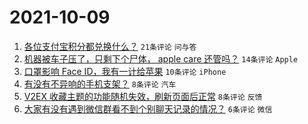 # 2021-10-09

1. [各位支付宝积分都兑换什么？](https://www.v2ex.com/t/806565) `21条评论` `问与答`
1. [机器被车子压了，只剩下个尸体， apple care 还管吗？](https://www.v2ex.com/t/806574) `14条评论` `Apple`
1. [口罩影响 Face ID，我有一计给苹果](https://www.v2ex.com/t/806566) `10条评论` `iPhone`
1. [有没有不异响的手机支架？](https://www.v2ex.com/t/806576) `8条评论` `汽车`
1. [V2EX 收藏主题的功能随机失效，刷新页面后正常](https://www.v2ex.com/t/806570) `8条评论` `反馈`
1. [大家有没有遇到微信群看不到个别聊天记录的情况？](https://www.v2ex.com/t/806569) `6条评论` `微信`
